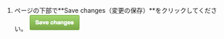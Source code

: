 1. ページの下部で**Save changes（変更の保存）**をクリックしてください。 ![変更の保存](/assets/images/enterprise/site-admin-settings/save-changes-button.png)
